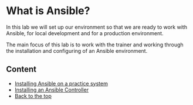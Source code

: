# What is Ansible?

In this lab we will set up our environment so that we are ready to work with Ansible, for local development and for a production environment.

The main focus of this lab is to work with the trainer and working through the installation and configuring of an Ansible environment.

## Content

* [Installing Ansible on a practice system](01-Install_Local.md)
* [Installing an Ansible Controller](02-Install_Controller.md)
* [Back to the top](../README.md)